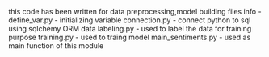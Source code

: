 this code has been written for data preprocessing,model building
files info - 
define_var.py - initializing variable
connection.py - connect python to sql using sqlchemy ORM
data labeling.py - used to label the data for training purpose
training.py - used to traing model
main_sentiments.py - used as main function of this module
